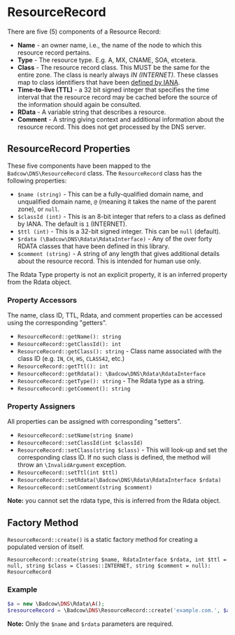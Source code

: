 ResourceRecord
==============
There are five (5) components of a Resource Record:
- **Name** - an owner name, i.e., the name of the node to which this resource record pertains.
- **Type** - The resource type. E.g. A, MX, CNAME, SOA, etcetera.
- **Class** - The resource record class. This MUST be the same for the entire zone. The class is nearly always _IN (INTERNET)_.
These classes map to class identifiers that have been [defined by IANA](https://www.iana.org/assignments/dns-parameters/dns-parameters.xhtml#dns-parameters-2).
- **Time-to-live (TTL)** - a 32 bit signed integer that specifies the time interval that the resource record may be
cached before the source of the information should again be consulted.
- **RData** - A variable string that describes a resource.
- **Comment** - A string giving context and additional information about the resource record. This does not get processed
by the DNS server.

## ResourceRecord Properties
These five components have been mapped to the `Badcow\DNS\ResourceRecord` class. The `ResourceRecord` class has the following properties:
- `$name (string)` - This can be a fully-qualified domain name, and unqualified domain name, `@` (meaning it takes the
name of the parent zone), or `null`.
- `$classId (int)` - This is an 8-bit integer that refers to a class as defined by IANA. The default is `1` (INTERNET).
- `$ttl (int)` - This is a 32-bit signed integer. This can be `null` (default).
- `$rdata (\Badcow\DNS\Rdata\RdataInterface)` - Any of the over forty RDATA classes that have been defined in this library.
- `$comment (string)` - A string of any length that gives additional details about the resource record. This is intended
for human use only.

The Rdata Type property is not an explicit property, it is an inferred property from the Rdata object.

### Property Accessors
The name, class ID, TTL, Rdata, and comment properties can be accessed using the corresponding "getters".
- `ResourceRecord::getName(): string`
- `ResourceRecord::getClassId(): int`
- `ResourceRecord::getClass(): string` - Class name associated with the class ID (e.g. `IN`, `CH`, `HS`, `CLASS42`, etc.)
- `ResourceRecord::getTtl(): int`
- `ResourceRecord::getRdata(): \Badcow\DNS\Rdata\RdataInterface`
- `ResourceRecord::getType(): string` - The Rdata type as a string.
- `ResourceRecord::getComment(): string`

### Property Assigners
All properties can be assigned with corresponding "setters".
- `ResourceRecord::setName(string $name)`
- `ResourceRecord::setClassId(int $classId)`
- `ResourceRecord::setClass(string $class)` - This will look-up and set the corresponding class ID. If no such
class is defined, the method will throw an `\InvalidArgument` exception.
- `ResourceRecord::setTtl(int $ttl)`
- `ResourceRecord::setRdata(\Badcow\DNS\Rdata\RdataInterface $rdata)`
- `ResourceRecord::setComment(string $comment)`

**Note:** you cannot set the rdata type, this is inferred from the Rdata object.

## Factory Method
`ResourceRecord::create()` is a static factory method for creating a populated version of itself.

`ResourceRecord::create(string $name, RdataInterface $rdata, int $ttl = null, string $class = Classes::INTERNET, string $comment = null): ResourceRecord`

### Example
```php
$a = new \Badcow\DNS\Rdata\A();
$resourceRecord = \Badcow\DNS\ResourceRecord::create('example.com.', $a, 3600, 'IN', 'This is an A record.');
```

**Note:** Only the `$name` and `$rdata` parameters are required.